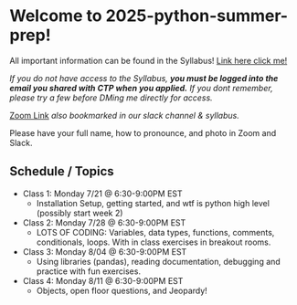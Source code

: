 # Welcome to 2025-python-summer-prep!

All important information can be found in the Syllabus! [Link here click me!](https://docs.google.com/document/d/15EaaC8AzlfAe6qTcVSmYE9_-dp4yyzw1Ot950xRxxow/edit?tab=t.0#heading=h.xyjdshwl4nai)

*If you do not have access to the Syllabus, **you must be logged into the email you shared with CTP when you applied.**  If you dont remember, please try a few before DMing me directly for access.* 

<!-- Join the [#data-science-summer-prep](https://ctp2024.slack.com/archives/C07DH709B7H/p1721854012879169) Slack channel.  All important links and announcements will be done there.   -->

[Zoom Link](https://us02web.zoom.us/j/89317389641?pwd=OY5UQIQ8ikYrQaO15UJYHEF9b20WW0.1)  *also bookmarked in our slack channel & syllabus.*

Please have your full name, how to pronounce, and photo in Zoom and Slack. 

## Schedule / Topics
-   Class 1: Monday 7/21 @ 6:30-9:00PM EST
	- Installation Setup, getting started, and wtf is python high level (possibly start week 2)
-   Class 2: Monday 7/28 @ 6:30-9:00PM EST
	- LOTS OF CODING: Variables, data types, functions, comments, conditionals, loops.  With in class exercises in breakout rooms. 
-   Class 3: Monday 8/04 @ 6:30-9:00PM EST
	- Using libraries (pandas), reading documentation, debugging and practice with fun exercises.
-   Class 4: Monday 8/11 @ 6:30-9:00PM EST
	- Objects, open floor questions, and Jeopardy! 
